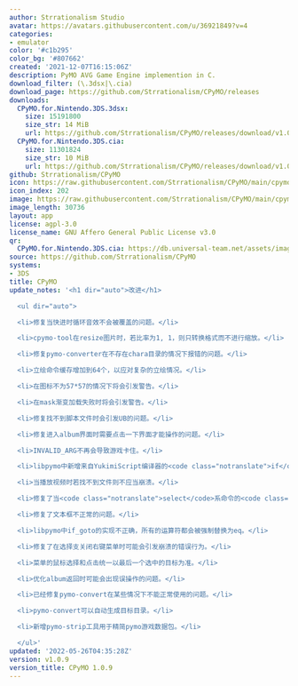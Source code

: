 ```yaml
---
author: Strrationalism Studio
avatar: https://avatars.githubusercontent.com/u/36921849?v=4
categories:
- emulator
color: '#c1b295'
color_bg: '#807662'
created: '2021-12-07T16:15:06Z'
description: PyMO AVG Game Engine implemention in C.
download_filter: (\.3dsx|\.cia)
download_page: https://github.com/Strrationalism/CPyMO/releases
downloads:
  CPyMO.for.Nintendo.3DS.3dsx:
    size: 15191800
    size_str: 14 MiB
    url: https://github.com/Strrationalism/CPyMO/releases/download/v1.0.9/CPyMO.for.Nintendo.3DS.3dsx
  CPyMO.for.Nintendo.3DS.cia:
    size: 11301824
    size_str: 10 MiB
    url: https://github.com/Strrationalism/CPyMO/releases/download/v1.0.9/CPyMO.for.Nintendo.3DS.cia
github: Strrationalism/CPyMO
icon: https://raw.githubusercontent.com/Strrationalism/CPyMO/main/cpymo-backends/3ds/icon.png
icon_index: 202
image: https://raw.githubusercontent.com/Strrationalism/CPyMO/main/cpymo-backends/3ds/banner.png
image_length: 30736
layout: app
license: agpl-3.0
license_name: GNU Affero General Public License v3.0
qr:
  CPyMO.for.Nintendo.3DS.cia: https://db.universal-team.net/assets/images/qr/cpymo-for-nintendo-3ds-cia.png
source: https://github.com/Strrationalism/CPyMO
systems:
- 3DS
title: CPyMO
update_notes: '<h1 dir="auto">改进</h1>

  <ul dir="auto">

  <li>修复当快进时循环音效不会被覆盖的问题。</li>

  <li>cpymo-tool在resize图片时，若比率为1, 1，则只转换格式而不进行缩放。</li>

  <li>修复pymo-converter在不存在chara目录的情况下报错的问题。</li>

  <li>立绘命令缓存增加到64个，以应对复杂的立绘情况。</li>

  <li>在图标不为57*57的情况下将会引发警告。</li>

  <li>在mask渐变加载失败时将会引发警告。</li>

  <li>修复找不到脚本文件时会引发UB的问题。</li>

  <li>修复进入album界面时需要点击一下界面才能操作的问题。</li>

  <li>INVALID_ARG不再会导致游戏卡住。</li>

  <li>libpymo中新增来自YukimiScript编译器的<code class="notranslate">if</code>语法。</li>

  <li>当播放视频时若找不到文件则不应当崩溃。</li>

  <li>修复了当<code class="notranslate">select</code>系命令的<code class="notranslate">init_position</code>超过选项数时会发生崩溃的问题。</li>

  <li>修复了文本框不正常的问题。</li>

  <li>libpymo中if_goto的实现不正确，所有的运算符都会被强制替换为eq。</li>

  <li>修复了在选择支关闭右键菜单时可能会引发崩溃的错误行为。</li>

  <li>菜单的鼠标选择和点击统一以最后一个选中的目标为准。</li>

  <li>优化album返回时可能会出现误操作的问题。</li>

  <li>已经修复pymo-convert在某些情况下不能正常使用的问题。</li>

  <li>pymo-convert可以自动生成目标目录。</li>

  <li>新增pymo-strip工具用于精简pymo游戏数据包。</li>

  </ul>'
updated: '2022-05-26T04:35:28Z'
version: v1.0.9
version_title: CPyMO 1.0.9
---
```

